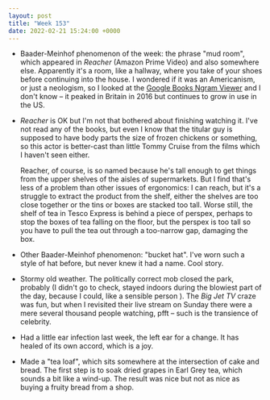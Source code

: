 ```yaml
---
layout: post
title: "Week 153"
date: 2022-02-21 15:24:00 +0000
---
```


- Baader-Meinhof phenomenon of the week: the phrase "mud room", which appeared in <cite>Reacher</cite> (Amazon Prime Video) and also somewhere else.
  Apparently it's a room, like a hallway, where you take of your shoes before continuing into the house.
  I wondered if it was an Americanism, or just a neologism, so I looked at the [Google Books Ngram Viewer](https://books.google.com/ngrams/graph?content=mud+room%3Aeng_us_2019%2Cmud+room%3Aeng_gb_2019%2Cmudroom%3Aeng_us_2019%2Cmudroom%3Aeng_gb_2019&year_start=1800&year_end=2019&corpus=26&smoothing=3) and I don't know – it peaked in Britain in 2016 but continues to grow in use in the US.

- <cite>Reacher</cite> is OK but I'm not that bothered about finishing watching it.
  I've not read any of the books, but even I know that the titular guy is supposed to have body parts the size of frozen chickens or something, so this actor is better-cast than little Tommy Cruise from the films which I haven't seen either.

  Reacher, of course, is so named because he's tall enough to get things from the upper shelves of the aisles of supermarkets.
  But I find that's less of a problem than other issues of ergonomics: I can reach, but it's a struggle to extract the product from the shelf,
  either the shelves are too close together or the tins or boxes are stacked too tall. Worse still, the shelf of tea in Tesco Express is behind a piece of perspex, perhaps to stop the boxes of tea falling on the floor, but the perspex is too tall so you have to pull the tea out through a too-narrow gap, damaging the box.

- Other Baader-Meinhof phenomenon: "bucket hat". I've worn such a style of hat before, but never knew it had a name. Cool story.

- Stormy old weather.
  The politically correct mob closed the park, probably (I didn't go to check, stayed indoors during the blowiest part of the day, because I could, like a sensible person ).
  The <cite>Big Jet TV</cite> craze was fun, but when I revisited their live stream on Sunday there were a mere several thousand people watching, pfft – such is the transience of celebrity.

- Had a little ear infection last week, the left ear for a change. It has healed of its own accord, which is a joy.

- Made a "tea loaf", which sits somewhere at the intersection of cake and bread. The first step is to soak dried grapes in Earl Grey tea, which sounds a bit like a wind-up.
  The result was nice but not as nice as buying a fruity bread from a shop. 
